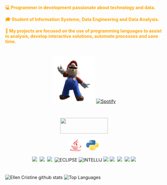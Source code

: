 <div>
  <p><strong><font color="orange">💻 Programmer in development passionate about technology and data.</font></strong></p>
  <p><strong><font color="orange">🎓 Student of Information Systems, Data Engineering and Data Analysis.</font></strong></p>
  <p><strong><font color="orange">🎯 My projects are focused on the use of programming languages to assist in analysis, develop interactive solutions, automate processes and save time.</font></strong></p>
</div>

  #
<p align="center">
  <img width="27%" height="150px" src="https://github.com/ellencrist/ellencrist/blob/main/img_R/super-mario-rock-and-roll-head-unscreen.gif?raw=true"/>
  <a href="https://open.spotify.com/playlist/2ycm4NMyOUfDe0i3I4oHMm" >
    <img src="https://novatorem-t57o-1wqrp0fy7-ellencrist.vercel.app/api/spotify?background_color=0d1117&border_color=ffffff" alt="Spotify">
  </a>
</p>
<br>
<p align="center">
<img width="55%" height="50px" src="https://uploaddeimagens.com.br/images/004/572/079/original/Captura_de_tela_2023-08-09_235807-removebg-preview.png?1691638076"/>
</p>

<div style="display: inline_block" align="center">
  <img align="center" alt="Java" height="40" width="50" src="https://raw.githubusercontent.com/devicons/devicon/master/icons/java/java-plain.svg">
  <img align="center" alt="python" height="40" width="50" src="https://raw.githubusercontent.com/devicons/devicon/master/icons/python/python-original.svg">
 <br>
</div>
<br>
<div align="center">
  <img src="https://img.shields.io/badge/-Visual%20Studio%20Code-0D1117?style=for-the-badge&logo=visual-studio-code&logoColor=FFFFFF&labelColor=0D1117">&nbsp;
  <img src="https://img.shields.io/badge/-Windows-0D1117?style=for-the-badge&logo=windows&labelColor=0D1117">&nbsp;
  <img src="https://img.shields.io/badge/-Netbeans-0D1117?style=for-the-badge&logo=apache-netbeans-ide&labelColor=0D1117">&nbsp;
  <img alt="ECLIPSE" src="https://img.shields.io/badge/Eclipse-0D1117?style=for-the-badge&logo=eclipse&logoColor=white">
  <img alt="INTELLIJ" src="https://img.shields.io/badge/IntelliJ_IDEA-0D1117.svg?style=for-the-badge&logo=intellij-idea&logoColor=white">
  <img src="https://img.shields.io/badge/SQL%20Server-0D1117?style=for-the-badge&logo=microsoft-sql-server&logoColor=white&labelColor=0D1117&color=0D1117">
  <img src="https://img.shields.io/badge/-genexus-0D1117?style=for-the-badge&logo=genexus&logoColor=007ACC&labelColor=0D1117">&nbsp;
  <img src="https://img.shields.io/badge/-PowerBi%20-0D1117?style=for-the-badge&logo=PowerBi&logoColor=FFFFFF&labelColor=0D1117">&nbsp;
  <img src="https://img.shields.io/badge/Excel-217346?style=for-the-badge&logo=microsoft-excel&logoColor=white&labelColor=0D1117&color=0D1117">
  <img src="https://img.shields.io/badge/Visual%20Basic-0D1117?style=for-the-badge&logo=visual-studio&logoColor=white&labelColor=0D1117&color=0D1117">
</div>

#
<div>
  <img width="49%" height="195px" src="https://github-readme-stats.vercel.app/api?username=ellencrist&show_icons=true&theme=radical" alt="Ellen Cristine  github stats"/> 
  
  <img width="41%" height="175px" src="https://github-readme-stats.vercel.app/api/top-langs/?username=ellencrist&layout=compact&theme=radical" alt="Top Languages"/>
</div>
